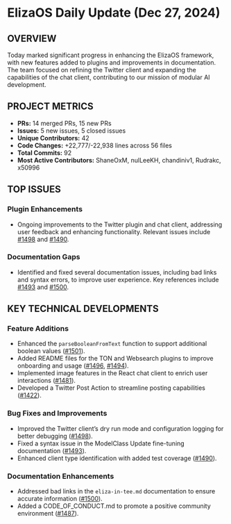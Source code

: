 # ElizaOS Daily Update (Dec 27, 2024)

## OVERVIEW 
Today marked significant progress in enhancing the ElizaOS framework, with new features added to plugins and improvements in documentation. The team focused on refining the Twitter client and expanding the capabilities of the chat client, contributing to our mission of modular AI development.

## PROJECT METRICS
- **PRs:** 14 merged PRs, 15 new PRs
- **Issues:** 5 new issues, 5 closed issues
- **Unique Contributors:** 42
- **Code Changes:** +22,777/-22,938 lines across 56 files
- **Total Commits:** 92
- **Most Active Contributors:** ShaneOxM, nulLeeKH, chandiniv1, Rudrakc, x50996

## TOP ISSUES
### Plugin Enhancements
- Ongoing improvements to the Twitter plugin and chat client, addressing user feedback and enhancing functionality. Relevant issues include [#1498](https://github.com/elizaos/eliza/issues/1498) and [#1490](https://github.com/elizaos/eliza/issues/1490).

### Documentation Gaps
- Identified and fixed several documentation issues, including bad links and syntax errors, to improve user experience. Key references include [#1493](https://github.com/elizaos/eliza/issues/1493) and [#1500](https://github.com/elizaos/eliza/issues/1500).

## KEY TECHNICAL DEVELOPMENTS
### Feature Additions
- Enhanced the `parseBooleanFromText` function to support additional boolean values ([#1501](https://github.com/elizaos/eliza/pull/1501)).
- Added README files for the TON and Websearch plugins to improve onboarding and usage ([#1496](https://github.com/elizaos/eliza/pull/1496), [#1494](https://github.com/elizaos/eliza/pull/1494)).
- Implemented image features in the React chat client to enrich user interactions ([#1481](https://github.com/elizaos/eliza/pull/1481)).
- Developed a Twitter Post Action to streamline posting capabilities ([#1422](https://github.com/elizaos/eliza/pull/1422)).

### Bug Fixes and Improvements
- Improved the Twitter client’s dry run mode and configuration logging for better debugging ([#1498](https://github.com/elizaos/eliza/pull/1498)).
- Fixed a syntax issue in the ModelClass Update fine-tuning documentation ([#1493](https://github.com/elizaos/eliza/pull/1493)).
- Enhanced client type identification with added test coverage ([#1490](https://github.com/elizaos/eliza/pull/1490)).

### Documentation Enhancements
- Addressed bad links in the `eliza-in-tee.md` documentation to ensure accurate information ([#1500](https://github.com/elizaos/eliza/pull/1500)).
- Added a CODE_OF_CONDUCT.md to promote a positive community environment ([#1487](https://github.com/elizaos/eliza/pull/1487)).